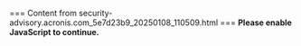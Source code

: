 === Content from security-advisory.acronis.com_5e7d23b9_20250108_110509.html ===
**Please enable JavaScript to continue.**
